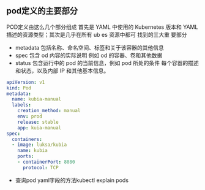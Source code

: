 ## pod定义的主要部分
POD定义由这么几个部分组成 首先是 YAML 中使用的 Kubernetes 版本和 YAML 描述的资源类型；其次是几乎在所有 ub es 资源中都可 找到的三大重
要部分
* metadata 包括名称、命名空间、标签和关于该容器的其他信息
* spec 包含 od 内容的实际说明 例如 od 的容器、卷和其他数据
* status 包含运行中的 pod 的当前信息，例如 pod 所处的条件 每个容器的描述和状态，以及内部 IP 和其他基本信息。
```YAML
apiVersion: v1
kind: Pod
metadata:
  name: kubia-manual
  labels:
    creation_method: manual
    env: prod
    release: stable
    app: kuia-manual
spec:
  containers:
  - image: luksa/kubia
    name: kubia
    ports:
    - containerPort: 8080
      protocol: TCP
```
* 查询pod yaml字段的方法kubectl explain pods